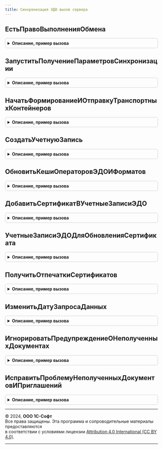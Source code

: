```yaml
---
title: Синхронизация ЭДО вызов сервера
---
```



## ЕстьПравоВыполненияОбмена
<details style="margin: 1em 0; padding: 0.5em; border: 1px solid #ccc; border-radius: 6px;">

<summary style="font-weight: bold; cursor: pointer;">Описание, пример вызова</summary>

```bsl

// См. СинхронизацияЭДО.ЕстьПравоВыполненияОбмена.
//
// Возвращаемое значение:
//  См. СинхронизацияЭДО.ЕстьПравоВыполненияОбмена
Функция ЕстьПравоВыполненияОбмена() Экспорт
```

Пример вызова
```bsl
Результат = СинхронизацияЭДОВызовСервера.ЕстьПравоВыполненияОбмена() 
```
</details>

## ЗапуститьПолучениеПараметровСинхронизации
<details style="margin: 1em 0; padding: 0.5em; border: 1px solid #ccc; border-radius: 6px;">

<summary style="font-weight: bold; cursor: pointer;">Описание, пример вызова</summary>

```bsl

Функция ЗапуститьПолучениеПараметровСинхронизации(Знач ПараметрыЗадания, Знач УникальныйИдентификатор) Экспорт
```

Пример вызова
```bsl
Результат = СинхронизацияЭДОВызовСервера.ЗапуститьПолучениеПараметровСинхронизации(ПараметрыЗадания, УникальныйИдентификатор) 
```
</details>

## НачатьФормированиеИОтправкуТранспортныхКонтейнеров
<details style="margin: 1em 0; padding: 0.5em; border: 1px solid #ccc; border-radius: 6px;">

<summary style="font-weight: bold; cursor: pointer;">Описание, пример вызова</summary>

```bsl

Функция НачатьФормированиеИОтправкуТранспортныхКонтейнеров(КонтекстОтправки, КонтекстДиагностики, КлючиСинхронизации, Экспорт
```

Пример вызова
```bsl
Результат = СинхронизацияЭДОВызовСервера.НачатьФормированиеИОтправкуТранспортныхКонтейнеров(КонтекстОтправки, КонтекстДиагностики, КлючиСинхронизации, );
```
</details>

## СоздатьУчетнуюЗапись
<details style="margin: 1em 0; padding: 0.5em; border: 1px solid #ccc; border-radius: 6px;">

<summary style="font-weight: bold; cursor: pointer;">Описание, пример вызова</summary>

```bsl

// См. УчетныеЗаписиЭДО.СоздатьУчетнуюЗапись
Функция СоздатьУчетнуюЗапись(ОписаниеУчетнойЗаписи) Экспорт
```

Пример вызова
```bsl
Результат = СинхронизацияЭДОВызовСервера.СоздатьУчетнуюЗапись(ОписаниеУчетнойЗаписи) 
```
</details>

## ОбновитьКешиОператоровЭДОИФорматов
<details style="margin: 1em 0; padding: 0.5em; border: 1px solid #ccc; border-radius: 6px;">

<summary style="font-weight: bold; cursor: pointer;">Описание, пример вызова</summary>

```bsl

Процедура ОбновитьКешиОператоровЭДОИФорматов() Экспорт
```

Пример вызова
```bsl
СинхронизацияЭДОВызовСервера.ОбновитьКешиОператоровЭДОИФорматов() 
```
</details>

## ДобавитьСертификатВУчетныеЗаписиЭДО
<details style="margin: 1em 0; padding: 0.5em; border: 1px solid #ccc; border-radius: 6px;">

<summary style="font-weight: bold; cursor: pointer;">Описание, пример вызова</summary>

```bsl

Процедура ДобавитьСертификатВУчетныеЗаписиЭДО(УчетныеЗаписи, Сертификат) Экспорт
```

Пример вызова
```bsl
СинхронизацияЭДОВызовСервера.ДобавитьСертификатВУчетныеЗаписиЭДО(УчетныеЗаписи, Сертификат) 
```
</details>

## УчетныеЗаписиЭДОДляОбновленияСертификата
<details style="margin: 1em 0; padding: 0.5em; border: 1px solid #ccc; border-radius: 6px;">

<summary style="font-weight: bold; cursor: pointer;">Описание, пример вызова</summary>

```bsl

Функция УчетныеЗаписиЭДОДляОбновленияСертификата(Знач Организация, Знач Сертификат, Знач НовыйСертификат) Экспорт
```

Пример вызова
```bsl
Результат = СинхронизацияЭДОВызовСервера.УчетныеЗаписиЭДОДляОбновленияСертификата(Организация, Сертификат, НовыйСертификат) 
```
</details>

## ПолучитьОтпечаткиСертификатов
<details style="margin: 1em 0; padding: 0.5em; border: 1px solid #ccc; border-radius: 6px;">

<summary style="font-weight: bold; cursor: pointer;">Описание, пример вызова</summary>

```bsl

Функция ПолучитьОтпечаткиСертификатов(ВидОперации, КонтекстДиагностики, РезультатыПолученияОтпечатков, Экспорт
```

Пример вызова
```bsl
Результат = СинхронизацияЭДОВызовСервера.ПолучитьОтпечаткиСертификатов(ВидОперации, КонтекстДиагностики, РезультатыПолученияОтпечатков, );
```
</details>

## ИзменитьДатуЗапросаДанных
<details style="margin: 1em 0; padding: 0.5em; border: 1px solid #ccc; border-radius: 6px;">

<summary style="font-weight: bold; cursor: pointer;">Описание, пример вызова</summary>

```bsl

Процедура ИзменитьДатуЗапросаДанных(КлючиЗаписей, КонтекстДиагностики, СоответствиеОшибокДанным, Экспорт
```

Пример вызова
```bsl
СинхронизацияЭДОВызовСервера.ИзменитьДатуЗапросаДанных(КлючиЗаписей, КонтекстДиагностики, СоответствиеОшибокДанным, );
```
</details>

## ИгнорироватьПредупреждениеОНеполученныхДокументах
<details style="margin: 1em 0; padding: 0.5em; border: 1px solid #ccc; border-radius: 6px;">

<summary style="font-weight: bold; cursor: pointer;">Описание, пример вызова</summary>

```bsl

Процедура ИгнорироватьПредупреждениеОНеполученныхДокументах(КлючиЗаписей, КонтекстДиагностики, СоответствиеОшибокДанным, Экспорт
```

Пример вызова
```bsl
СинхронизацияЭДОВызовСервера.ИгнорироватьПредупреждениеОНеполученныхДокументах(КлючиЗаписей, КонтекстДиагностики, СоответствиеОшибокДанным, );
```
</details>

## ИсправитьПроблемуНеполученныхДокументовИПриглашений
<details style="margin: 1em 0; padding: 0.5em; border: 1px solid #ccc; border-radius: 6px;">

<summary style="font-weight: bold; cursor: pointer;">Описание, пример вызова</summary>

```bsl

Процедура ИсправитьПроблемуНеполученныхДокументовИПриглашений(КлючиЗаписей, КонтекстДиагностики, СоответствиеОшибокДанным, Экспорт
```

Пример вызова
```bsl
СинхронизацияЭДОВызовСервера.ИсправитьПроблемуНеполученныхДокументовИПриглашений(КлючиЗаписей, КонтекстДиагностики, СоответствиеОшибокДанным, );
```
</details>

---

© 2024, **ООО 1С-Софт**  
Все права защищены. Эта программа и сопроводительные материалы предоставляются  
в соответствии с условиями лицензии [Attribution 4.0 International (CC BY 4.0)](https://creativecommons.org/licenses/by/4.0/legalcode).

---
